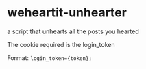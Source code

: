 # weheartit-unhearter
a script that unhearts all the posts you hearted


The cookie required is the login_token

Format: `login_token={token};`
